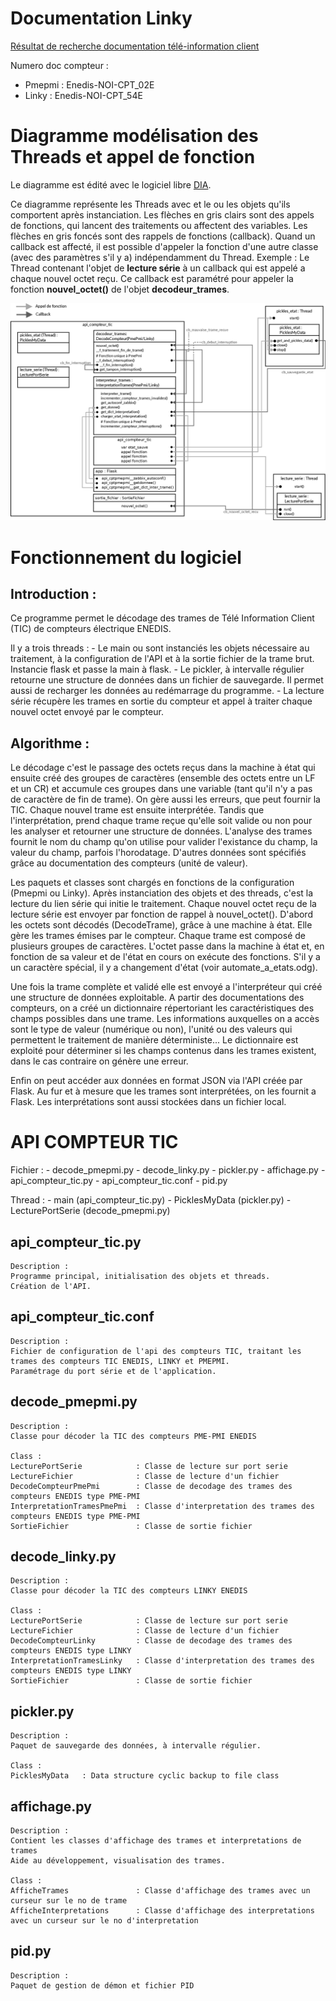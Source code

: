 # Documentation Linky
[Résultat de recherche documentation télé-information client](https://www.enedis.fr/recherche?page=0%2C0%2C0%2C0&keywords=t%C3%A9l%C3%A9-information&types%5Bnews%5D=0&types%5Bpage%5D=0&types%5Bdocument%5D=0&types%5Bvideo%5D=0&index=documents)

Numero doc compteur :
   - Pmepmi : Enedis-NOI-CPT_02E
   - Linky  : Enedis-NOI-CPT_54E

# Diagramme modélisation des Threads et appel de fonction
Le diagramme est édité avec le logiciel libre [DIA](http://dia-installer.de/).

Ce diagramme représente les Threads avec et le ou les objets qu'ils comportent après instanciation. Les flèches en gris clairs sont des appels de fonctions, qui lancent des traitements ou affectent des variables. Les flèches en gris foncés sont des rappels de fonctions (callback). Quand un callback est affecté, il est possible d'appeler la fonction d'une autre classe (avec des paramètres s'il y a) indépendamment du Thread.
Exemple : Le Thread contenant l'objet de **lecture série** à un callback qui est appelé a chaque nouvel octet reçu. Ce callback est paramétré pour appeler la fonction **nouvel_octet()** de l'objet **decodeur_trames**.

![Image Diagramme des threads, objets et appels](./Diagramme_API/Diagramme_API_Compteur_TIC-Thread_Class_Function_1920x.png)

# Fonctionnement du logiciel
## Introduction :
Ce programme permet le décodage des trames de Télé Information Client (TIC) de compteurs électrique ENEDIS.

Il y a trois threads :
    - Le main ou sont instanciés les objets nécessaire au traitement, à la configuration de l'API et à la sortie fichier de la trame brut. Instancie flask et passe la main à flask.
    - Le pickler, à intervalle régulier retourne une structure de données dans un fichier de sauvegarde. Il permet aussi de recharger les données au redémarrage du programme.
    - La lecture série récupère les trames en sortie du compteur et appel à traiter chaque nouvel octet envoyé par le compteur.

## Algorithme :

Le décodage c'est le passage des octets reçus dans la machine à état qui ensuite créé des groupes de caractères (ensemble des octets entre un LF et un CR) et accumule ces groupes dans une variable (tant qu'il n'y a pas de caractère de fin de trame). On gère aussi les erreurs, que peut fournir la TIC. Chaque nouvel trame est ensuite interprétée.
Tandis que l'interprétation, prend chaque trame reçue qu'elle soit valide ou non pour les analyser et retourner une structure de données. L'analyse des trames fournit le nom du champ qu'on utilise pour valider l'existance du champ, la valeur du champ, parfois l'horodatage. D'autres données sont spécifiés grâce au documentation des compteurs (unité de valeur).

Les paquets  et classes sont chargés en fonctions de la configuration (Pmepmi ou Linky). Après instanciation des objets et des threads, c'est la lecture du lien série qui initie le traitement. Chaque nouvel octet reçu de la lecture série est envoyer par fonction de rappel à nouvel_octet(). D'abord les octets sont décodés (DecodeTrame), grâce à une machine à état. Elle gère les trames émises par le compteur. Chaque trame est composé de plusieurs groupes de caractères. L'octet passe dans la machine à état et, en fonction de sa valeur et de l'état en cours on exécute des fonctions. S'il y a un caractère spécial, il y a changement d'état (voir automate_a_etats.odg).

Une fois la trame complète et validé elle est envoyé a l'interpréteur qui créé une structure de données exploitable. A partir des documentations des compteurs, on a créé un dictionnaire répertoriant les caractéristiques des champs possibles dans une trame. Les informations auxquelles on a accès sont le type de valeur (numérique ou non), l'unité ou des valeurs qui permettent le traitement de manière déterministe... Le dictionnaire est exploité pour déterminer si les champs contenus dans les trames existent, dans le cas contraire on génère une erreur.

Enfin on peut accéder aux données en format JSON via l'API créée par Flask. Au fur et à mesure que les trames sont interprétées, on les fournit a Flask. Les interprétations sont aussi stockées dans un fichier local.

# API COMPTEUR TIC
Fichier :
    - decode_pmepmi.py
    - decode_linky.py
    - pickler.py
    - affichage.py
    - api_compteur_tic.py
    - api_compteur_tic.conf
    - pid.py

Thread :
    - main (api_compteur_tic.py)
    - PicklesMyData (pickler.py)
    - LecturePortSerie (decode_pmepmi.py)

## api_compteur_tic.py
    Description :
    Programme principal, initialisation des objets et threads.
    Création de l'API.

## api_compteur_tic.conf
    Description :
    Fichier de configuration de l'api des compteurs TIC, traitant les trames des compteurs TIC ENEDIS, LINKY et PMEPMI.
    Paramétrage du port série et de l'application.

## decode_pmepmi.py
    Description :
    Classe pour décoder la TIC des compteurs PME-PMI ENEDIS

    Class :
    LecturePortSerie            : Classe de lecture sur port serie
    LectureFichier              : Classe de lecture d'un fichier
    DecodeCompteurPmePmi        : Classe de decodage des trames des compteurs ENEDIS type PME-PMI
    InterpretationTramesPmePmi  : Classe d'interpretation des trames des compteurs ENEDIS type PME-PMI
    SortieFichier               : Classe de sortie fichier

## decode_linky.py
    Description :
    Classe pour décoder la TIC des compteurs LINKY ENEDIS

    Class :
    LecturePortSerie            : Classe de lecture sur port serie
    LectureFichier              : Classe de lecture d'un fichier
    DecodeCompteurLinky         : Classe de decodage des trames des compteurs ENEDIS type LINKY
    InterpretationTramesLinky   : Classe d'interpretation des trames des compteurs ENEDIS type LINKY
    SortieFichier               : Classe de sortie fichier

## pickler.py
    Description :
    Paquet de sauvegarde des données, à intervalle régulier.

    Class :
    PicklesMyData   : Data structure cyclic backup to file class

## affichage.py
    Description :
    Contient les classes d'affichage des trames et interpretations de trames
    Aide au développement, visualisation des trames.

    Class :
    AfficheTrames               : Classe d'affichage des trames avec un curseur sur le no de trame
    AfficheInterpretations      : Classe d'affichage des interpretations avec un curseur sur le no d'interpretation

## pid.py
    Description :
    Paquet de gestion de démon et fichier PID
